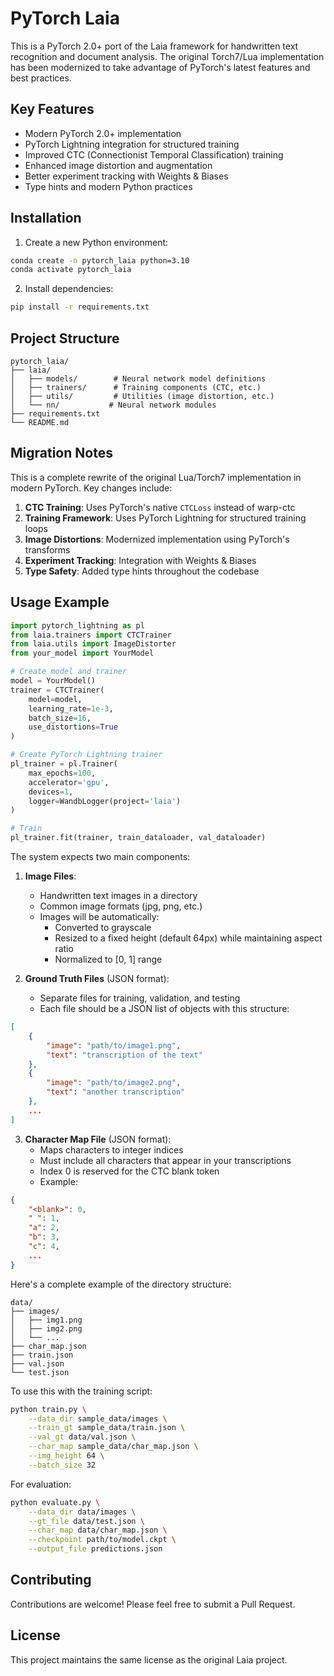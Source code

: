 # PyTorch Laia

This is a PyTorch 2.0+ port of the Laia framework for handwritten text recognition and document analysis. The original Torch7/Lua implementation has been modernized to take advantage of PyTorch's latest features and best practices.

## Key Features

- Modern PyTorch 2.0+ implementation
- PyTorch Lightning integration for structured training
- Improved CTC (Connectionist Temporal Classification) training
- Enhanced image distortion and augmentation
- Better experiment tracking with Weights & Biases
- Type hints and modern Python practices

## Installation

1. Create a new Python environment:
```bash
conda create -n pytorch_laia python=3.10
conda activate pytorch_laia
```

2. Install dependencies:
```bash
pip install -r requirements.txt
```

## Project Structure

```
pytorch_laia/
├── laia/
│   ├── models/        # Neural network model definitions
│   ├── trainers/      # Training components (CTC, etc.)
│   ├── utils/         # Utilities (image distortion, etc.)
│   └── nn/           # Neural network modules
├── requirements.txt
└── README.md
```

## Migration Notes

This is a complete rewrite of the original Lua/Torch7 implementation in modern PyTorch. Key changes include:

1. **CTC Training**: Uses PyTorch's native `CTCLoss` instead of warp-ctc
2. **Training Framework**: Uses PyTorch Lightning for structured training loops
3. **Image Distortions**: Modernized implementation using PyTorch's transforms
4. **Experiment Tracking**: Integration with Weights & Biases
5. **Type Safety**: Added type hints throughout the codebase

## Usage Example

```python
import pytorch_lightning as pl
from laia.trainers import CTCTrainer
from laia.utils import ImageDistorter
from your_model import YourModel

# Create model and trainer
model = YourModel()
trainer = CTCTrainer(
    model=model,
    learning_rate=1e-3,
    batch_size=16,
    use_distortions=True
)

# Create PyTorch Lightning trainer
pl_trainer = pl.Trainer(
    max_epochs=100,
    accelerator='gpu',
    devices=1,
    logger=WandbLogger(project='laia')
)

# Train
pl_trainer.fit(trainer, train_dataloader, val_dataloader)
```


The system expects two main components:

1. **Image Files**:
   - Handwritten text images in a directory
   - Common image formats (jpg, png, etc.)
   - Images will be automatically:
     - Converted to grayscale
     - Resized to a fixed height (default 64px) while maintaining aspect ratio
     - Normalized to [0, 1] range

2. **Ground Truth Files** (JSON format):
   - Separate files for training, validation, and testing
   - Each file should be a JSON list of objects with this structure:
```json
[
    {
        "image": "path/to/image1.png",
        "text": "transcription of the text"
    },
    {
        "image": "path/to/image2.png",
        "text": "another transcription"
    },
    ...
]
```

3. **Character Map File** (JSON format):
   - Maps characters to integer indices
   - Must include all characters that appear in your transcriptions
   - Index 0 is reserved for the CTC blank token
   - Example:
```json
{
    "<blank>": 0,
    " ": 1,
    "a": 2,
    "b": 3,
    "c": 4,
    ...
}
```

Here's a complete example of the directory structure:

```
data/
├── images/
│   ├── img1.png
│   ├── img2.png
│   └── ...
├── char_map.json
├── train.json
├── val.json
└── test.json
```

To use this with the training script:

```bash
python train.py \
    --data_dir sample_data/images \
    --train_gt sample_data/train.json \
    --val_gt data/val.json \
    --char_map sample_data/char_map.json \
    --img_height 64 \
    --batch_size 32
```

For evaluation:

```bash
python evaluate.py \
    --data_dir data/images \
    --gt_file data/test.json \
    --char_map data/char_map.json \
    --checkpoint path/to/model.ckpt \
    --output_file predictions.json
```

## Contributing

Contributions are welcome! Please feel free to submit a Pull Request.

## License

This project maintains the same license as the original Laia project. 